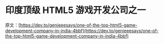 # 印度顶级 HTML5 游戏开发公司之一

原文：[https://dev.to/genieeesays/one-of-the-top-html5-game-development-company-in-india-4bbf](https://dev.to/genieeesays/one-of-the-top-html5-game-development-company-in-india-4bbf)